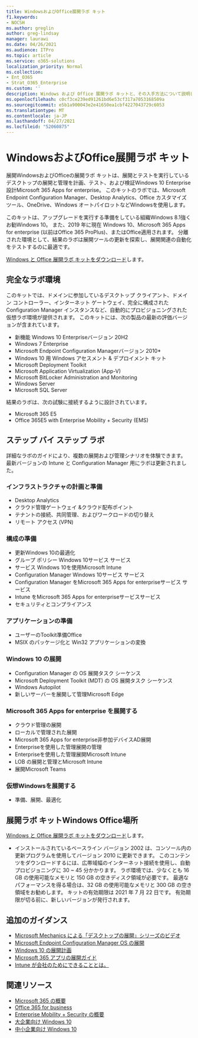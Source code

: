```yaml
---
title: WindowsおよびOffice展開ラボ キット
f1.keywords:
- NOCSH
ms.author: greglin
author: greg-lindsay
manager: laurawi
ms.date: 04/26/2021
ms.audience: ITPro
ms.topic: article
ms.service: o365-solutions
localization_priority: Normal
ms.collection:
- Ent_O365
- Strat_O365_Enterprise
ms.custom: ''
description: Windows および Office 展開ラボ キットと、その入手方法について説明します。
ms.openlocfilehash: c0cf3ce239ed91261bd6e53cf317a7053168509a
ms.sourcegitcommit: e5b1a900043e2e41650ea1cbf4227043729c6053
ms.translationtype: MT
ms.contentlocale: ja-JP
ms.lasthandoff: 04/27/2021
ms.locfileid: "52060875"
---
```

# <a name="windows-and-office-deployment-lab-kit"></a>WindowsおよびOffice展開ラボ キット

展開WindowsおよびOfficeの展開ラボ キットは、展開とテストを実行しているデスクトップの展開と管理を計画、テスト、および検証Windows 10 Enterprise設計Microsoft 365 Apps for enterprise。 このキットのラボでは、Microsoft Endpoint Configuration Manager、Desktop Analytics、Office カスタマイズ ツール、OneDrive、Windows オートパイロットなどWindowsを使用します。

このキットは、アップグレードを実行する準備をしている組織Windows 8.1強くお勧Windows 10。 また、2019 年に現在 Windows 10、Microsoft 365 Apps for enterprise (以前はOffice 365 ProPlus)、またはOffice適用されます。 分離された環境として、結果のラボは展開ツールの更新を探索し、展開関連の自動化をテストするのに最適です。

[Windows と Office 展開ラボ キットをダウンロード](https://www.microsoft.com/evalcenter/evaluate-lab-kit)します。

## <a name="a-complete-lab-environment"></a>完全なラボ環境

このキットでは、ドメインに参加しているデスクトップ クライアント、ドメイン コントローラー、インターネット ゲートウェイ、完全に構成された Configuration Manager インスタンスなど、自動的にプロビジョニングされた仮想ラボ環境が提供されます。 このキットには、次の製品の最新の評価バージョンが含まれています。

  - 新機能 Windows 10 Enterpriseバージョン 20H2
  - Windows 7 Enterprise
  - Microsoft Endpoint Configuration Managerバージョン 2010*
  - Windows 10 用 Windows アセスメント & デプロイメント キット
  - Microsoft Deployment Toolkit
  - Microsoft Application Virtualization (App-V)
  - Microsoft BitLocker Administration and Monitoring 
  - Windows Server 
  - Microsoft SQL Server 

結果のラボは、次の試験に接続するように設計されています。 

  - Microsoft 365 E5
  - Office 365E5 with Enterprise Mobility + Security (EMS)

## <a name="step-by-step-labs"></a>ステップ バイ ステップ ラボ

詳細なラボのガイドにより、複数の展開および管理シナリオを体験できます。 最新バージョンの Intune と Configuration Manager 用にラボは更新されました。 

### <a name="plan-and-prepare-infrastructure"></a>インフラストラクチャの計画と準備 
- Desktop Analytics 
- クラウド管理ゲートウェイ &クラウド配布ポイント 
- テナントの接続、共同管理、およびワークロードの切り替え 
- リモート アクセス (VPN) 

### <a name="prepare-configuration"></a>構成の準備   

- 更新Windows 10の最適化   
- グループ ポリシー Windows 10サービス サービス
- サービス Windows 10を使用Microsoft Intune   
- Configuration Manager Windows 10サービス サービス   
- Configuration Manager をMicrosoft 365 Apps for enterpriseサービス サービス   
- Intune をMicrosoft 365 Apps for enterpriseサービスサービス  
- セキュリティとコンプライアンス   

### <a name="prepare-applications"></a>アプリケーションの準備    

- ユーザーのToolkit準備Office  
- MSIX のパッケージ化と Win32 アプリケーションの変換   

### <a name="deploy-windows-10"></a>Windows 10 の展開   

- Configuration Manager の OS 展開タスク シーケンス
- Microsoft Deployment Toolkit (MDT) の OS 展開タスク シーケンス
- Windows Autopilot
- 新しいサーバーを展開して管理Microsoft Edge  

### <a name="deploy-microsoft-365-apps-for-enterprise"></a>Microsoft 365 Apps for enterprise を展開する    

- クラウド管理の展開  
- ローカルで管理された展開    
- Microsoft 365 Apps for enterprise非参加デバイスAD展開 
- Enterpriseを使用した管理展開の管理
- Enterpriseを使用した管理展開Microsoft Intune  
- LOB の展開と管理とMicrosoft Intune
- 展開Microsoft Teams

### <a name="deploy-windows-virtual-desktop"></a>仮想Windowsを展開する  

- 準備、展開、最適化
 
## <a name="where-to-find-the-windows-and-office-deployment-lab-kit"></a>展開ラボ キットWindows Office場所

[Windows と Office 展開ラボ キットをダウンロード](https://www.microsoft.com/evalcenter/evaluate-lab-kit)します。

* インストールされているベースライン バージョン 2002 は、コンソール内の更新プログラムを使用してバージョン 2010 に更新できます。 このコンテンツをダウンロードするには、広帯域幅のインターネット接続を使用し、自動プロビジョニングに 30 ~ 45 分かかります。 ラボ環境では、少なくとも 16 GB の使用可能なメモリと 150 GB の空きディスク領域が必要です。 最適なパフォーマンスを得る場合は、32 GB の使用可能なメモリと 300 GB の空き領域をお勧めします。 キットの有効期限は 2021 年 7 月 22 日です。 有効期限が切る前に、新しいバージョンが発行されます。

## <a name="additional-guidance"></a>追加のガイダンス

  - [Microsoft Mechanics による「デスクトップの展開」シリーズのビデオ](https://www.aka.ms/watchhowtoshift)
  - [Microsoft Endpoint Configuration Manager OS の展開](/mem/configmgr/osd/understand/introduction-to-operating-system-deployment)
  - [Windows 10 の展開計画](/windows/deployment/planning/index)
  - [Microsoft 365 アプリの展開ガイド](/deployoffice/deployment-guide-microsoft-365-apps)
  - [Intune が会社のためにできることとは。](/intune/get-started-evaluation)

## <a name="related-resources"></a>関連リソース

  - [Microsoft 365 の概要](https://www.microsoft.com/microsoft-365/default.aspx)
  - [Office 365 for business](https://products.office.com/business/office)
  - [Enterprise Mobility + Security の概要](https://www.microsoft.com/cloud-platform/enterprise-mobility-security)
  - [大企業向け Windows 10](https://www.microsoft.com/WindowsForBusiness/windows-for-enterprise)
  - [中小企業向け Windows 10](https://www.microsoft.com/WindowsForBusiness/windows-for-small-business)
